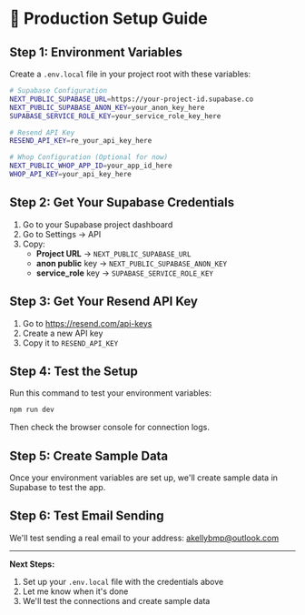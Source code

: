 # 🚀 Production Setup Guide

## Step 1: Environment Variables

Create a `.env.local` file in your project root with these variables:

```bash
# Supabase Configuration
NEXT_PUBLIC_SUPABASE_URL=https://your-project-id.supabase.co
NEXT_PUBLIC_SUPABASE_ANON_KEY=your_anon_key_here
SUPABASE_SERVICE_ROLE_KEY=your_service_role_key_here

# Resend API Key
RESEND_API_KEY=re_your_api_key_here

# Whop Configuration (Optional for now)
NEXT_PUBLIC_WHOP_APP_ID=your_app_id_here
WHOP_API_KEY=your_api_key_here
```

## Step 2: Get Your Supabase Credentials

1. Go to your Supabase project dashboard
2. Go to Settings → API
3. Copy:
   - **Project URL** → `NEXT_PUBLIC_SUPABASE_URL`
   - **anon public** key → `NEXT_PUBLIC_SUPABASE_ANON_KEY`
   - **service_role** key → `SUPABASE_SERVICE_ROLE_KEY`

## Step 3: Get Your Resend API Key

1. Go to https://resend.com/api-keys
2. Create a new API key
3. Copy it to `RESEND_API_KEY`

## Step 4: Test the Setup

Run this command to test your environment variables:

```bash
npm run dev
```

Then check the browser console for connection logs.

## Step 5: Create Sample Data

Once your environment variables are set up, we'll create sample data in Supabase to test the app.

## Step 6: Test Email Sending

We'll test sending a real email to your address: akellybmp@outlook.com

---

**Next Steps:**
1. Set up your `.env.local` file with the credentials above
2. Let me know when it's done
3. We'll test the connections and create sample data

